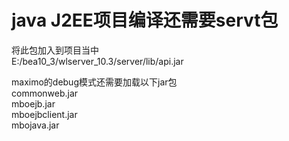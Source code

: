 # java J2EE项目编译还需要servt包

将此包加入到项目当中
<br />
E:/bea10_3/wlserver_10.3/server/lib/api.jar








maximo的debug模式还需要加载以下jar包
<br />
commonweb.jar
<br />
mboejb.jar
<br />
mboejbclient.jar
<br />
mbojava.jar
